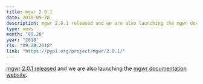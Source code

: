 ```yaml
---
title: mgwr 2.0.1
date: 2018-09-28
description: mgwr 2.0.1 released and we are also launching the mgwr documentation website.
type: news
month: "09.28"
year: "2018"
rls: "09.28.2018"
link: "https://pypi.org/project/mgwr/2.0.1/"
---
```


<a href="https://pypi.org/project/mgwr/2.0.1/">mgwr 2.0.1 released</a> and we are also launching the <a href="https://mgwr.readthedocs.io/">mgwr documentation website</a>.